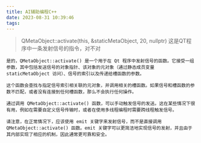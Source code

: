 ```yaml
---
title: AI辅助编程C++
date: 2023-08-31 10:39:46
tags:
---
```

> QMetaObject::activate(this, &staticMetaObject, 20, nullptr) 这是QT程序中一条发射信号的指令，对不对

```
是的，QMetaObject::activate() 是一个用于在 Qt 程序中发射信号的函数。它接受一组参数，其中包括发送信号的对象指针、该对象的元对象（通过静态成员变量 staticMetaObject 访问）、信号的索引以及传递给槽函数的参数。

这个函数会查找与指定信号索引相关联的元对象，并调用相关的槽函数。如果信号和槽函数的参数不匹配，或者没有连接到任何槽函数，那么不会执行任何操作。

通过调用 QMetaObject::activate() 函数，可以手动触发信号的发送。这在某些情况下很有用，例如在需要自定义信号传输时，或者在使用多线程编程时需要跨线程触发信号。

请注意，在正常情况下，应该使用 emit 关键字来发射信号，而不是直接调用 QMetaObject::activate() 函数。emit 关键字可以更简洁地实现信号的发射，并且由于其内部实现了相应的机制，因此通常更可靠和安全。

```




